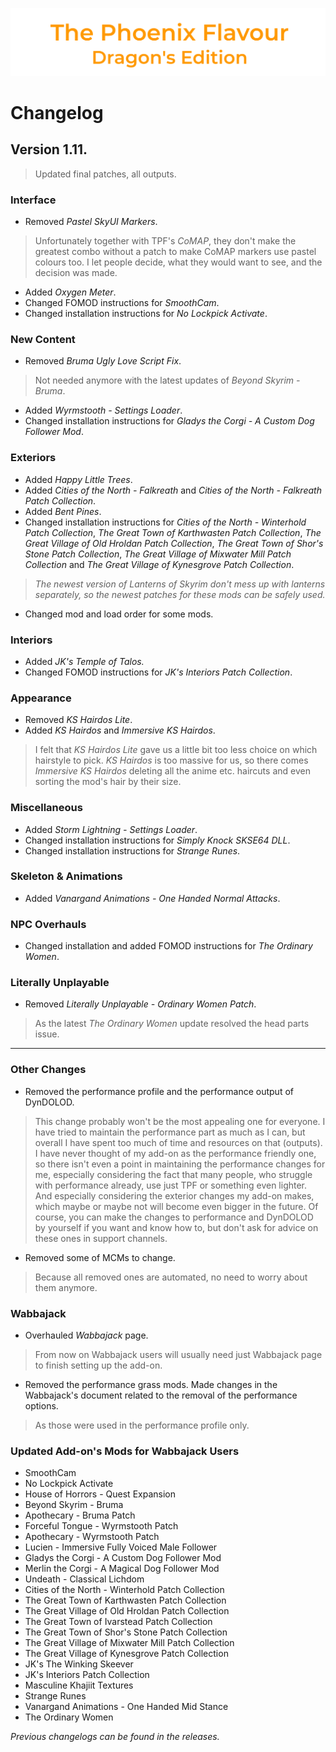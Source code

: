 ![image](images/Banner.png)

# Changelog

## Version 1.11.

> Updated final patches, all outputs.

### Interface

* Removed _Pastel SkyUI Markers_.
> Unfortunately together with TPF's _CoMAP_, they don't make the greatest combo without a patch to make CoMAP markers use pastel colours too. I let people decide, what they would want to see, and the decision was made.
* Added _Oxygen Meter_.
* Changed FOMOD instructions for _SmoothCam_.
* Changed installation instructions for _No Lockpick Activate_.

### New Content

* Removed _Bruma Ugly Love Script Fix_.
> Not needed anymore with the latest updates of _Beyond Skyrim - Bruma_.
* Added _Wyrmstooth - Settings Loader_.
* Changed installation instructions for _Gladys the Corgi - A Custom Dog Follower Mod_.

### Exteriors

* Added _Happy Little Trees_.
* Added _Cities of the North - Falkreath_ and _Cities of the North - Falkreath Patch Collection_.
* Added _Bent Pines_.
* Changed installation instructions for _Cities of the North - Winterhold Patch Collection_, _The Great Town of Karthwasten Patch Collection_, _The Great Village of Old Hroldan Patch Collection_, _The Great Town of Shor's Stone Patch Collection_, _The Great Village of Mixwater Mill Patch Collection_ and 
_The Great Village of Kynesgrove Patch Collection_.
> _The newest version of Lanterns of Skyrim don't mess up with lanterns separately, so the newest patches for these mods can be safely used._
* Changed mod and load order for some mods.

### Interiors

* Added _JK's Temple of Talos._
* Changed FOMOD instructions for _JK's Interiors Patch Collection_.

### Appearance

* Removed _KS Hairdos Lite_.
* Added _KS Hairdos_ and _Immersive KS Hairdos_.
> I felt that _KS Hairdos Lite_ gave us a little bit too less choice on which hairstyle to pick. _KS Hairdos_ is too massive for us, so
there comes _Immersive KS Hairdos_ deleting all the anime etc. haircuts and even sorting the mod's hair by their size.

### Miscellaneous

* Added _Storm Lightning - Settings Loader_.
* Changed installation instructions for _Simply Knock SKSE64 DLL_.
* Changed installation instructions for _Strange Runes_.

### Skeleton & Animations

* Added _Vanargand Animations - One Handed Normal Attacks_.

### NPC Overhauls

* Changed installation and added FOMOD instructions for _The Ordinary Women_.

### Literally Unplayable

* Removed _Literally Unplayable - Ordinary Women Patch_.
> As the latest _The Ordinary Women_ update resolved the head parts issue.

---

### Other Changes

* Removed the performance profile and the performance output of DynDOLOD.
> This change probably won't be the most appealing one for everyone. I have tried to maintain the performance part as much as I can, but 
overall I have spent too much of time and resources on that (outputs). I have never thought of my add-on as the performance friendly one, 
so there isn't even a point in maintaining the performance changes for me, especially considering the fact that many people, who struggle with performance already, use just TPF or something even lighter. And especially considering the exterior changes my add-on makes, which maybe or maybe not will become even bigger in the future. Of course, 
you can make the changes to performance and DynDOLOD by yourself if you want and know how to, but don't ask for advice on these ones in support channels.
* Removed some of MCMs to change.
> Because all removed ones are automated, no need to worry about them anymore.

### Wabbajack

* Overhauled _Wabbajack_ page.
> From now on Wabbajack users will usually need just Wabbajack page to finish setting up the add-on. 
* Removed the performance grass mods. Made changes in the Wabbajack's document related to the removal of the performance options.
> As those were used in the performance profile only.

### Updated Add-on's Mods for Wabbajack Users

* SmoothCam
* No Lockpick Activate
* House of Horrors - Quest Expansion
* Beyond Skyrim - Bruma
* Apothecary - Bruma Patch
* Forceful Tongue - Wyrmstooth Patch
* Apothecary - Wyrmstooth Patch
* Lucien - Immersive Fully Voiced Male Follower
* Gladys the Corgi - A Custom Dog Follower Mod
* Merlin the Corgi - A Magical Dog Follower Mod
* Undeath - Classical Lichdom
* Cities of the North - Winterhold Patch Collection
* The Great Town of Karthwasten Patch Collection
* The Great Village of Old Hroldan Patch Collection
* The Great Town of Ivarstead Patch Collection
* The Great Town of Shor's Stone Patch Collection
* The Great Village of Mixwater Mill Patch Collection
* The Great Village of Kynesgrove Patch Collection
* JK's The Winking Skeever
* JK's Interiors Patch Collection
* Masculine Khajiit Textures
* Strange Runes
* Vanargand Animations - One Handed Mid Stance
* The Ordinary Women

_Previous changelogs can be found in the releases._
